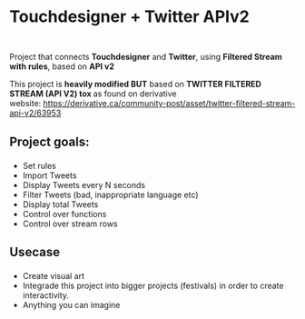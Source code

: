 <H1><p>Touchdesigner + Twitter APIv2</H1><br />
Project that connects <strong>Touchdesigner</strong> and <strong>Twitter</strong>, using <strong>Filtered Stream with rules</strong>, based on <strong>API v2</strong></p>

<p>This project is <strong>heavily modified BUT</strong> based on&nbsp;<strong>TWITTER FILTERED STREAM (API V2) tox&nbsp;</strong>as found on derivative website:&nbsp;<a href="https://derivative.ca/community-post/asset/twitter-filtered-stream-api-v2/63953">https://derivative.ca/community-post/asset/twitter-filtered-stream-api-v2/63953</a></p>

<H2><p>Project goals:</p></H2>

<ul>
	<li>Set rules</li>
	<li>Import Tweets</li>
	<li>Display Tweets every N seconds</li>
	<li>Filter Tweets (bad, inappropriate language etc)</li>
	<li>Display total Tweets</li>
	<li>Control over functions</li>
	<li>Control over stream rows</li>
</ul>

<H2><p>Usecase</p></H2>

<ul>
	<li>Create visual art</li>
	<li>Integrade this project into bigger projects (festivals) in order to create interactivity.&nbsp;</li>
	<li>Anything you can imagine</li>
</ul>

<p>&nbsp;</p>
